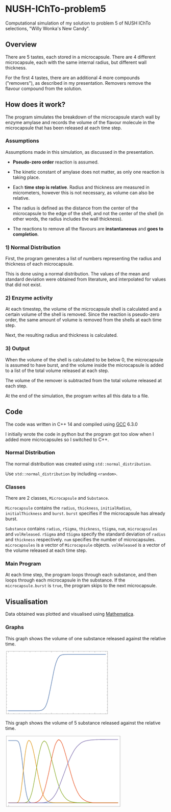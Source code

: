 # NUSH-IChTo-problem5

Computational simulation of my solution to problem 5 of NUSH IChTo selections, "Willy Wonka's New Candy".

## Overview

There are 5 tastes, each stored in a microcapsule. There are 4 different microcapsule, each with the same internal radius, but different wall thickness.

For the first 4 tastes, there are an additional 4 more compounds ("removers"), as described in my presentation. Removers remove the flavour compound from the solution.

## How does it work?

The program simulates the breakdown of the microcapsule starch wall by enzyme amylase and records the volume of the flavour molecule in the microcapsule that has been released at each time step.
                   
### Assumptions

Assumptions made in this simulation, as discussed in the presentation.

- **Pseudo-zero order** reaction is assumed.

- The kinetic constant of amylase does not matter, as only one reaction is taking place. 

- Each **time step is relative**. Radius and thickness are measured in micrometers, however this is not necessary, as volume can also be relative.

- The radius is defined as the distance from the center of the microcapsule to the edge of the shell, and not the center of the shell (in other words, the radius includes the wall thickness).

- The reactions to remove all the flavours are **instantaneous** and **goes to completion**.

### 1) Normal Distribution

First, the program generates a list of numbers representing the radius and thickness of each microcapsule. 

This is done using a normal distribution. The values of the mean and standard deviation were obtained from literature, and interpolated for values that did not exist.

### 2) Enzyme activity

At each timestep, the volume of the microcapsule shell is calculated and a certain volume of the shell is removed. Since the reaction is pseudo-zero order, the same amount of volume is removed from the shells at each time step.

Next, the resulting radius and thickness is calculated.

### 3) Output

When the volume of the shell is calculated to be below 0, the microcapsule is assumed to have burst, and the volume inside the microcapsule is added to a list of the total volume released at each step. 

The volume of the remover is subtracted from the total volume released at each step.

At the end of the simulation, the program writes all this data to a file.

## Code

The code was written in C++ 14 and compiled using [GCC](https://gcc.gnu.org/) 6.3.0

I initially wrote the code in python but the program got too slow when I added more microcapsules so I switched to C++.

### Normal Distribution

The normal distribution was created using `std::normal_distribution`.

Use `std::normal_distribution` by including `<random>`.

### Classes

There are 2 classes, `Microcapsule` and `Substance`.

`Microcapsule` contains the `radius`, `thickness`, `initialRadius`, `initialThickness` and `burst`. `burst` specifies if the microcapsule has already burst.

`Substance` contains `radius`, `rSigma`, `thickness`, `tSigma`, `num`, `microcapsules` and `volReleased`. `rSigma` and `tSigma` specify the standard deviation of `radius` and `thickness` respectively. `num` specifies the number of microcapsules. `microcapsules` is a vector of `Microcapsule` objects. `volReleased` is a vector of the volume released at each time step.

### Main Program

At each time step, the program loops through each substance, and then loops through each microcapsule in the substance. If the `microcapsule.burst` is `true`, the program skips to the next microcapsule.

## Visualisation

Data obtained was plotted and visualised using [Mathematica](https://www.wolfram.com/mathematica/). 

### Graphs

This graph shows the volume of one substance released against the relative time.

![Graph 1](./img/graph.png "Graph of one substance only")

This graph shows the volume of 5 substance released against the relative time.

![Graph 1](./img/total.png "Graph of 5 substances")
